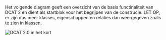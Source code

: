 Het volgende diagram geeft een overzicht van de basis functinaliteit van DCAT 2 en dient als startblok voor het begrijpen van de construcie. LET OP, er zijn dus meer klasses, eigenschappen en relaties dan weergegeven zoals te zien in [klassen](#Klassen). 

![DCAT 2.0 in het kort](assets/dcat-ap-donl-model.svg "DCAT 2.0 in het kort.")
